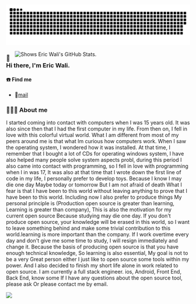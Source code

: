 ![](https://raw.githubusercontent.com/ericwali/ericwali/output/github-contribution-grid-snake.svg)

<a href="https://github.com/pulls?q=author:ericwali">
  <img alt="Shows Eric Wali's GitHub Stats." align="right" width="480px" src="https://github-stats.liuli.lol/api?username=ericwali&theme=vue-dark&show_icons=true&include_all_commits=true&count_private=true">
</a>

### 👋 Hi there, I'm Eric Wali.

#### ☎️ Find me
- 📮[mail](mailto:github.wangxiang4@gmail.com)

### 🧑🏻‍💻 About me </h3>
I started coming into contact with computers when I was 15 years old. It was also since then that I had the first computer in my life.
From then on, I fell in love with this colorful virtual world. What I am different from most of my peers around me is that what Im curious how 
computers work. When I saw the operating system, I wondered how it was installed. At that time, I remember that I bought
a lot of CDs for operating windows system, I have also helped many people solve system aspects probl, during this period I also came into contact with programming, so I fell in love with programming when I in was 17, It was also at that time that I wrote down the first line of code in my life, I personally prefer to develop toys. Because I know I may die one day Maybe today or tomorrow But I am not afraid of death What I fear is that I have been to this world without leaving anything to prove that I have been to this world. Including now I also prefer to produce things My personal principle is (Production open source is greater than learning, Learning is greater than company), This is also the motivation for my current open source Because studying may die one day. If you don't produce open source, your knowledge will be erased in this world, so I want to leave something behind and make some trivial contribution to this world.learning is more important than the company. If I work overtime every day and don't give me some time to study, I will resign immediately and change it. Because the basis of producing open source is that you have enough technical knowledge, So learning is also essential, My goal is not to be a very Great person either I just like to open source some tools within my power. And I also decided to finish my short life alone in work related to open source. I am currently a full stack engineer. ios, Android, Front End, Back End, know some If I have any questions about the open source tool, please ask Or please contact me by email.

![](https://github-readme-activity-graph.vercel.app/graph?username=ericwali&theme=vue)

